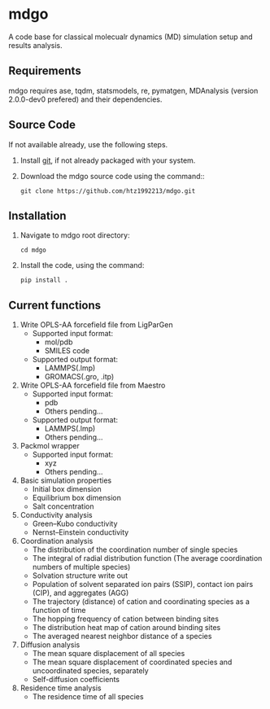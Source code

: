 # mdgo

A code base for classical molecualr dynamics (MD) simulation setup and results analysis. 

Requirements
------------
mdgo requires ase, tqdm, statsmodels, re, pymatgen, MDAnalysis (version 2.0.0-dev0 prefered) and their dependencies.
                          
Source Code
------------
If not available already, use the following steps.

1. Install [git](http://git-scm.com), if not already packaged with your system.

2. Download the mdgo source code using the command::

    `git clone https://github.com/htz1992213/mdgo.git`
    
Installation
------------
1. Navigate to mdgo root directory:

    `cd mdgo`

2. Install the code, using the command:

    `pip install .`


Current functions
------------

1. Write OPLS-AA forcefield file from LigParGen
   - Supported input format: 
      - mol/pdb
      - SMILES code
   - Supported output format:
      - LAMMPS(.lmp)
      - GROMACS(.gro, .itp)
2. Write OPLS-AA forcefield file from Maestro
   - Supported input format: 
      - pdb
      - Others pending...
   - Supported output format:
      - LAMMPS(.lmp)
      - Others pending... 
3. Packmol wrapper
   - Supported input format: 
      - xyz
      - Others pending...   
4. Basic simulation properties
   - Initial box dimension
   - Equilibrium box dimension
   - Salt concentration
5. Conductivity analysis
   - Green–Kubo conductivity
   - Nernst–Einstein conductivity
6. Coordination analysis
   - The distribution of the coordination number of single species
   - The integral of radial distribution function (The average coordination numbers of multiple species)
   - Solvation structure write out
   - Population of solvent separated ion pairs (SSIP), contact ion pairs (CIP), and aggregates (AGG)
   - The trajectory (distance) of cation and coordinating species as a function of time
   - The hopping frequency of cation between binding sites
   - The distribution heat map of cation around binding sites
   - The averaged nearest neighbor distance of a species
7. Diffusion analysis
   - The mean square displacement of all species
   - The mean square displacement of coordinated species and uncoordinated species, separately
   - Self-diffusion coefficients
8. Residence time analysis
   - The residence time of all species
